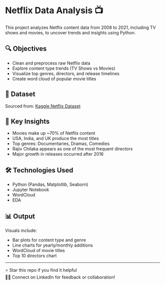 # Netflix Data Analysis 📺

This project analyzes Netflix content data from 2008 to 2021, including TV shows and movies, to uncover trends and insights using Python.

## 🔍 Objectives

- Clean and preprocess raw Netflix data
- Explore content type trends (TV Shows vs Movies)
- Visualize top genres, directors, and release timelines
- Create word cloud of popular movie titles

## 📁 Dataset
Sourced from: [Kaggle Netflix Dataset](https://www.kaggle.com/datasets/shivamb/netflix-shows)

## 🧠 Key Insights

- Movies make up ~70% of Netflix content
- USA, India, and UK produce the most titles
- Top genres: Documentaries, Dramas, Comedies
- Rajiv Chilaka appears as one of the most frequent directors
- Major growth in releases occurred after 2016

## 🛠️ Technologies Used

- Python (Pandas, Matplotlib, Seaborn)
- Jupyter Notebook
- WordCloud
- EDA

## 📊 Output

Visuals include:
- Bar plots for content type and genre
- Line charts for yearly/monthly additions
- WordCloud of movie titles
- Top 10 directors chart

---

⭐ Star this repo if you find it helpful  
👨‍💻 Connect on LinkedIn for feedback or collaboration!
